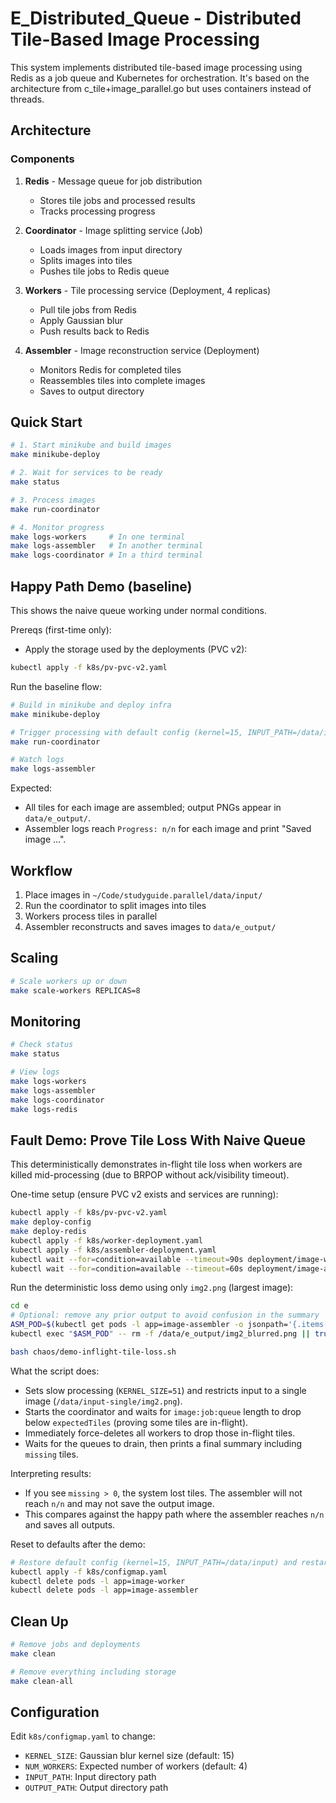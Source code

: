 # E_Distributed_Queue - Distributed Tile-Based Image Processing

This system implements distributed tile-based image processing using Redis as a job queue and Kubernetes for orchestration. It's based on the architecture from c_tile+image_parallel.go but uses containers instead of threads.

## Architecture

### Components

1. **Redis** - Message queue for job distribution
   - Stores tile jobs and processed results
   - Tracks processing progress

2. **Coordinator** - Image splitting service (Job)
   - Loads images from input directory
   - Splits images into tiles
   - Pushes tile jobs to Redis queue

3. **Workers** - Tile processing service (Deployment, 4 replicas)
   - Pull tile jobs from Redis
   - Apply Gaussian blur
   - Push results back to Redis

4. **Assembler** - Image reconstruction service (Deployment)
   - Monitors Redis for completed tiles
   - Reassembles tiles into complete images
   - Saves to output directory

## Quick Start

```bash
# 1. Start minikube and build images
make minikube-deploy

# 2. Wait for services to be ready
make status

# 3. Process images
make run-coordinator

# 4. Monitor progress
make logs-workers     # In one terminal
make logs-assembler   # In another terminal
make logs-coordinator # In a third terminal
```

## Happy Path Demo (baseline)

This shows the naive queue working under normal conditions.

Prereqs (first-time only):
- Apply the storage used by the deployments (PVC v2):
```bash
kubectl apply -f k8s/pv-pvc-v2.yaml
```

Run the baseline flow:
```bash
# Build in minikube and deploy infra
make minikube-deploy

# Trigger processing with default config (kernel=15, INPUT_PATH=/data/input)
make run-coordinator

# Watch logs
make logs-assembler
```
Expected:
- All tiles for each image are assembled; output PNGs appear in `data/e_output/`.
- Assembler logs reach `Progress: n/n` for each image and print "Saved image ...".

## Workflow

1. Place images in `~/Code/studyguide.parallel/data/input/`
2. Run the coordinator to split images into tiles
3. Workers process tiles in parallel
4. Assembler reconstructs and saves images to `data/e_output/`

## Scaling

```bash
# Scale workers up or down
make scale-workers REPLICAS=8
```

## Monitoring

```bash
# Check status
make status

# View logs
make logs-workers
make logs-assembler
make logs-coordinator
make logs-redis
```

## Fault Demo: Prove Tile Loss With Naive Queue

This deterministically demonstrates in-flight tile loss when workers are killed mid-processing (due to BRPOP without ack/visibility timeout).

One-time setup (ensure PVC v2 exists and services are running):
```bash
kubectl apply -f k8s/pv-pvc-v2.yaml
make deploy-config
make deploy-redis
kubectl apply -f k8s/worker-deployment.yaml
kubectl apply -f k8s/assembler-deployment.yaml
kubectl wait --for=condition=available --timeout=90s deployment/image-worker
kubectl wait --for=condition=available --timeout=60s deployment/image-assembler
```

Run the deterministic loss demo using only `img2.png` (largest image):
```bash
cd e
# Optional: remove any prior output to avoid confusion in the summary
ASM_POD=$(kubectl get pods -l app=image-assembler -o jsonpath='{.items[0].metadata.name}')
kubectl exec "$ASM_POD" -- rm -f /data/e_output/img2_blurred.png || true

bash chaos/demo-inflight-tile-loss.sh
```

What the script does:
- Sets slow processing (`KERNEL_SIZE=51`) and restricts input to a single image (`/data/input-single/img2.png`).
- Starts the coordinator and waits for `image:job:queue` length to drop below `expectedTiles` (proving some tiles are in-flight).
- Immediately force-deletes all workers to drop those in-flight tiles.
- Waits for the queues to drain, then prints a final summary including `missing` tiles.

Interpreting results:
- If you see `missing > 0`, the system lost tiles. The assembler will not reach `n/n` and may not save the output image.
- This compares against the happy path where the assembler reaches `n/n` and saves all outputs.

Reset to defaults after the demo:
```bash
# Restore default config (kernel=15, INPUT_PATH=/data/input) and restart workers
kubectl apply -f k8s/configmap.yaml
kubectl delete pods -l app=image-worker
kubectl delete pods -l app=image-assembler
```

## Clean Up

```bash
# Remove jobs and deployments
make clean

# Remove everything including storage
make clean-all
```

## Configuration

Edit `k8s/configmap.yaml` to change:
- `KERNEL_SIZE`: Gaussian blur kernel size (default: 15)
- `NUM_WORKERS`: Expected number of workers (default: 4)
- `INPUT_PATH`: Input directory path
- `OUTPUT_PATH`: Output directory path